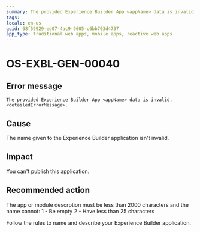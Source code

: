 ```yaml
---
summary: The provided Experience Builder App <appName> data is invalid. <detailedErrorMessage>.
tags:
locale: en-us
guid: 68f59929-ed07-4ac9-9605-c6bb703d4737
app_type: traditional web apps, mobile apps, reactive web apps
---
```


# OS-EXBL-GEN-00040

## Error message

`The provided Experience Builder App <appName> data is invalid. <detailedErrorMessage>.`

## Cause

The name given to the Experience Builder application isn't invalid.

## Impact

You can't publish this application.

## Recommended action

The app or module descrption must be less than 2000 characters and the name cannot:
 1 - Be empty
 2 - Have less than 25 characters
 
Follow the rules to name and describe your Experience Builder application. 
